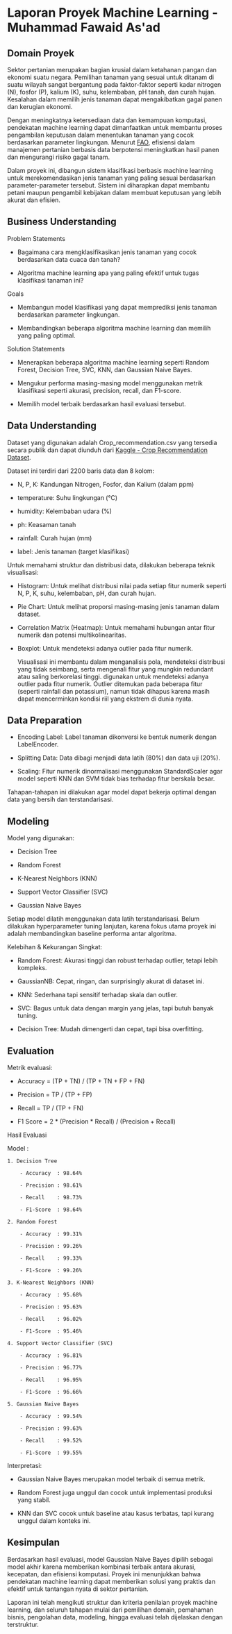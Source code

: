 # Laporan Proyek Machine Learning - Muhammad Fawaid As'ad

## Domain Proyek

Sektor pertanian merupakan bagian krusial dalam ketahanan pangan dan ekonomi suatu negara. Pemilihan tanaman yang sesuai untuk ditanam di suatu wilayah sangat bergantung pada faktor-faktor seperti kadar nitrogen (N), fosfor (P), kalium (K), suhu, kelembaban, pH tanah, dan curah hujan. Kesalahan dalam memilih jenis tanaman dapat mengakibatkan gagal panen dan kerugian ekonomi.

Dengan meningkatnya ketersediaan data dan kemampuan komputasi, pendekatan machine learning dapat dimanfaatkan untuk membantu proses pengambilan keputusan dalam menentukan tanaman yang cocok berdasarkan parameter lingkungan. Menurut [FAO](https://www.fao.org/home/en/), efisiensi dalam manajemen pertanian berbasis data berpotensi meningkatkan hasil panen dan mengurangi risiko gagal tanam.

Dalam proyek ini, dibangun sistem klasifikasi berbasis machine learning untuk merekomendasikan jenis tanaman yang paling sesuai berdasarkan parameter-parameter tersebut. Sistem ini diharapkan dapat membantu petani maupun pengambil kebijakan dalam membuat keputusan yang lebih akurat dan efisien.

## Business Understanding

Problem Statements

- Bagaimana cara mengklasifikasikan jenis tanaman yang cocok berdasarkan data cuaca dan tanah?

- Algoritma machine learning apa yang paling efektif untuk tugas klasifikasi tanaman ini?

Goals

- Membangun model klasifikasi yang dapat memprediksi jenis tanaman berdasarkan parameter lingkungan.

- Membandingkan beberapa algoritma machine learning dan memilih yang paling optimal.

Solution Statements

- Menerapkan beberapa algoritma machine learning seperti Random Forest, Decision Tree, SVC, KNN, dan Gaussian Naive Bayes.

- Mengukur performa masing-masing model menggunakan metrik klasifikasi seperti akurasi, precision, recall, dan F1-score.

- Memilih model terbaik berdasarkan hasil evaluasi tersebut.

## Data Understanding

Dataset yang digunakan adalah Crop_recommendation.csv yang tersedia secara publik dan dapat diunduh dari [Kaggle - Crop Recommendation Dataset](https://www.kaggle.com/datasets/siddharthss/crop-recommendation-dataset/data).

Dataset ini terdiri dari 2200 baris data dan 8 kolom:

- N, P, K: Kandungan Nitrogen, Fosfor, dan Kalium (dalam ppm)

- temperature: Suhu lingkungan (°C)

- humidity: Kelembaban udara (%)

- ph: Keasaman tanah

- rainfall: Curah hujan (mm)

- label: Jenis tanaman (target klasifikasi)

Untuk memahami struktur dan distribusi data, dilakukan beberapa teknik visualisasi:

- Histogram: Untuk melihat distribusi nilai pada setiap fitur numerik seperti N, P, K, suhu, kelembaban, pH, dan curah hujan.

- Pie Chart: Untuk melihat proporsi masing-masing jenis tanaman dalam dataset.

- Correlation Matrix (Heatmap): Untuk memahami hubungan antar fitur numerik dan potensi multikolinearitas.

- Boxplot: Untuk mendeteksi adanya outlier pada fitur numerik.

    Visualisasi ini membantu dalam menganalisis pola, mendeteksi distribusi yang tidak seimbang, serta mengenali fitur yang mungkin redundant atau saling berkorelasi tinggi. digunakan untuk mendeteksi adanya outlier pada fitur numerik. Outlier ditemukan pada beberapa fitur (seperti rainfall dan potassium), namun tidak dihapus karena masih dapat mencerminkan kondisi riil yang ekstrem di dunia nyata.
  
## Data Preparation

- Encoding Label: Label tanaman dikonversi ke bentuk numerik dengan LabelEncoder.

- Splitting Data: Data dibagi menjadi data latih (80%) dan data uji (20%).

- Scaling: Fitur numerik dinormalisasi menggunakan StandardScaler agar model seperti KNN dan SVM tidak bias terhadap fitur berskala besar.

Tahapan-tahapan ini dilakukan agar model dapat bekerja optimal dengan data yang bersih dan terstandarisasi.

## Modeling

Model yang digunakan:

- Decision Tree

- Random Forest

- K-Nearest Neighbors (KNN)

- Support Vector Classifier (SVC)

- Gaussian Naive Bayes

Setiap model dilatih menggunakan data latih terstandarisasi. Belum dilakukan hyperparameter tuning lanjutan, karena fokus utama proyek ini adalah membandingkan baseline performa antar algoritma.

Kelebihan & Kekurangan Singkat:

- Random Forest: Akurasi tinggi dan robust terhadap outlier, tetapi lebih kompleks.

- GaussianNB: Cepat, ringan, dan surprisingly akurat di dataset ini.

- KNN: Sederhana tapi sensitif terhadap skala dan outlier.

- SVC: Bagus untuk data dengan margin yang jelas, tapi butuh banyak tuning.

- Decision Tree: Mudah dimengerti dan cepat, tapi bisa overfitting.

## Evaluation
Metrik evaluasi:

- Accuracy = (TP + TN) / (TP + TN + FP + FN)

- Precision = TP / (TP + FP)

- Recall = TP / (TP + FN)

- F1 Score = 2 * (Precision * Recall) / (Precision + Recall)

Hasil Evaluasi

Model :

    1. Decision Tree 
    
        - Accuracy  : 98.64%
        
        - Precision : 98.61%
        
        - Recall    : 98.73%
        
        - F1-Score  : 98.64%
        
    2. Random Forest 
    
        - Accuracy  : 99.31%
        
        - Precision : 99.26%
        
        - Recall    : 99.33%
        
        - F1-Score  : 99.26%
        
    3. K-Nearest Neighbors (KNN) 
    
        - Accuracy  : 95.68%
        
        - Precision : 95.63%
        
        - Recall    : 96.02%
        
        - F1-Score  : 95.46%
        
    4. Support Vector Classifier (SVC)
    
        - Accuracy  : 96.81%
        
        - Precision : 96.77%
        
        - Recall    : 96.95%
        
        - F1-Score  : 96.66%
        
    5. Gaussian Naive Bayes 
    
        - Accuracy  : 99.54%
        
        - Precision : 99.63%
        
        - Recall    : 99.52%
        
        - F1-Score  : 99.55%
        
Interpretasi:

- Gaussian Naive Bayes merupakan model terbaik di semua metrik.

- Random Forest juga unggul dan cocok untuk implementasi produksi yang stabil.

- KNN dan SVC cocok untuk baseline atau kasus terbatas, tapi kurang unggul dalam konteks ini.

## Kesimpulan

Berdasarkan hasil evaluasi, model Gaussian Naive Bayes dipilih sebagai model akhir karena memberikan kombinasi terbaik antara akurasi, kecepatan, dan efisiensi komputasi. Proyek ini menunjukkan bahwa pendekatan machine learning dapat memberikan solusi yang praktis dan efektif untuk tantangan nyata di sektor pertanian.

Laporan ini telah mengikuti struktur dan kriteria penilaian proyek machine learning, dan seluruh tahapan mulai dari pemilihan domain, pemahaman bisnis, pengolahan data, modeling, hingga evaluasi telah dijelaskan dengan terstruktur.



